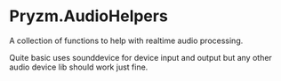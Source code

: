 # Pryzm.AudioHelpers
A collection of functions to help with realtime audio processing.

Quite basic uses sounddevice for device input and output but any other audio device lib should work just fine.
